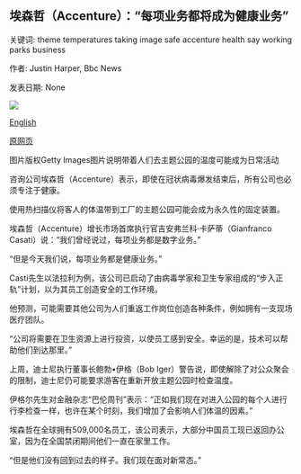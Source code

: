 ## 埃森哲（Accenture）：“每项业务都将成为健康业务”

关键词: theme temperatures taking image safe accenture health say working parks business

作者: Justin Harper, Bbc News

发表日期: None

![](https://ichef.bbci.co.uk/news/1024/branded_news/15FDE/production/_111787009_disney.jpg)

[English](Accenture%3A%20%E2%80%98Every%20business%20will%20be%20a%20health%20business%E2%80%99.md)

[原网页](https://www.bbc.com/news/business-52289142)

图片版权Getty Images图片说明带着人们去主题公园的温度可能成为日常活动

咨询公司埃森哲（Accenture）表示，即使在冠状病毒爆发结束后，所有公司也必须专注于健康。

使用热扫描仪将客人的体温带到工厂的主题公园可能会成为永久性的固定装置。

埃森哲（Accenture）增长市场首席执行官吉安弗兰科·卡萨蒂（Gianfranco Casati）说：“我们曾经说过，每项业务都是数字业务。”

“但是今天我们说，每项业务都是健康业务。”

Casti先生以法拉利为例，该公司已启动了由病毒学家和卫生专家组成的“步入正轨”计划，以为其员工创造安全的工作环境。

他预测，可能需要其他公司为人们重返工作岗位创造各种条件，例如拥有一支现场医疗团队。

“公司将需要在卫生资源上进行投资，以使员工感到安全。幸运的是，技术可以帮助他们到达那里。”

上周，迪士尼执行董事长鲍勃•伊格（Bob Iger）警告说，即使解除了对公众聚会的限制，迪士尼仍可能要求游客在重新开放主题公园时检查温度。

伊格尔先生对金融杂志“巴伦周刊”表示：“正如我们现在对进入公园的每个人进行行李检查一样，也许在某个时刻，我们增加了会影响人们体温的因素。”

埃森哲在全球拥有509,000名员工，该公司表示，大部分中国员工现已返回办公室，因为在全国禁闭期间他们一直在家里工作。

“但是他们没有回到过去的样子。我们现在面对新常态。”